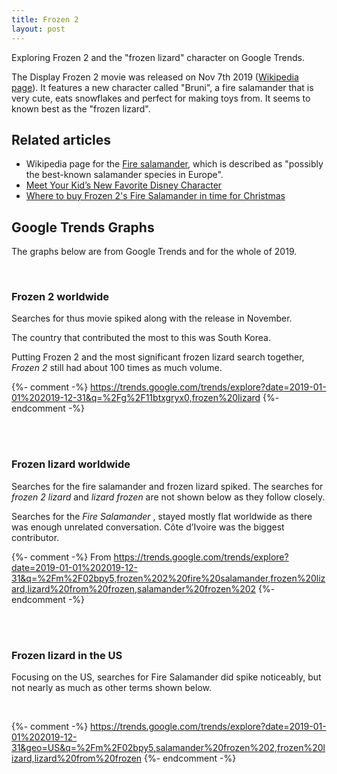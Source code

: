 ```yaml
---
title: Frozen 2
layout: post
---
```


Exploring Frozen 2 and the "frozen lizard" character on Google Trends.

The Display Frozen 2 movie was released on Nov 7th 2019 ([Wikipedia page](https://en.wikipedia.org/wiki/Frozen_II)). It features a new character called "Bruni", a fire salamander that is very cute, eats snowflakes and perfect for making toys from. It seems to known best as the "frozen lizard".

## Related articles

- Wikipedia page for the [Fire salamander](https://en.wikipedia.org/wiki/Fire_salamander), which is described as "possibly the best-known salamander species in Europe".
- [Meet Your Kid’s New Favorite Disney Character](https://www.fatherly.com/news/frozen-2-salamander-lizard-bruni-cute/)
- [Where to buy Frozen 2's Fire Salamander in time for Christmas](https://www.hitc.com/en-gb/2019/11/25/frozen-2-fire-salamander-where-to-buy-bruni-lizard-disney-store/)

## Google Trends Graphs

The graphs below are from Google Trends and for the whole of 2019.

<script type="text/javascript" src="https://ssl.gstatic.com/trends_nrtr/2051_RC11/embed_loader.js"></script>

<br>

### Frozen 2 worldwide

Searches for thus movie spiked along with the release in November.

The country that contributed the most to this was South Korea.

Putting Frozen 2 and the most significant frozen lizard search together, _Frozen 2_ still had about 100 times as much volume.

{%- comment -%} https://trends.google.com/trends/explore?date=2019-01-01%202019-12-31&q=%2Fg%2F11btxgryx0,frozen%20lizard {%- endcomment -%}

<br>

<script type="text/javascript">
trends.embed.renderExploreWidget("TIMESERIES", {"comparisonItem":[{"keyword":"/g/11btxgryx0","geo":"","time":"2019-01-01 2019-12-31"},{"keyword":"frozen lizard","geo":"","time":"2019-01-01 2019-12-31"}],"category":0,"property":""}, {"exploreQuery":"date=2019-01-01%202019-12-31&q=%2Fg%2F11btxgryx0,frozen%20lizard","guestPath":"https://trends.google.com:443/trends/embed/"});
</script>

<br>

### Frozen lizard worldwide

Searches for the fire salamander and frozen lizard spiked. The searches for _frozen 2 lizard_ and _lizard frozen_ are not shown below as they follow closely.

Searches for the _Fire Salamander_ , stayed mostly flat worldwide as there was enough unrelated conversation. Côte d’Ivoire was the biggest contributor.

{%- comment -%} From https://trends.google.com/trends/explore?date=2019-01-01%202019-12-31&q=%2Fm%2F02bpy5,frozen%202%20fire%20salamander,frozen%20lizard,lizard%20from%20frozen,salamander%20frozen%202 {%- endcomment -%}

<br>

<script type="text/javascript">
trends.embed.renderExploreWidget("TIMESERIES", {"comparisonItem":[{"keyword":"/m/02bpy5","geo":"","time":"2019-01-01 2019-12-31"},{"keyword":"frozen 2 fire salamander","geo":"","time":"2019-01-01 2019-12-31"},{"keyword":"frozen lizard","geo":"","time":"2019-01-01 2019-12-31"},{"keyword":"lizard from frozen","geo":"","time":"2019-01-01 2019-12-31"},{"keyword":"salamander frozen 2","geo":"","time":"2019-01-01 2019-12-31"}],"category":0,"property":""}, {"exploreQuery":"date=2019-01-01%202019-12-31&q=%2Fm%2F02bpy5,frozen%202%20fire%20salamander,frozen%20lizard,lizard%20from%20frozen,salamander%20frozen%202","guestPath":"https://trends.google.com:443/trends/embed/"});
</script>

<br>

### Frozen lizard in the US

Focusing on the US, searches for Fire Salamander did spike noticeably, but not nearly as much as other terms shown below.

<br>

{%- comment -%} https://trends.google.com/trends/explore?date=2019-01-01%202019-12-31&geo=US&q=%2Fm%2F02bpy5,salamander%20frozen%202,frozen%20lizard,lizard%20from%20frozen {%- endcomment -%}

<script type="text/javascript">
trends.embed.renderExploreWidget("TIMESERIES", {"comparisonItem":[{"keyword":"/m/02bpy5","geo":"US","time":"2019-01-01 2019-12-31"},{"keyword":"salamander frozen 2","geo":"US","time":"2019-01-01 2019-12-31"},{"keyword":"frozen lizard","geo":"US","time":"2019-01-01 2019-12-31"},{"keyword":"lizard from frozen","geo":"US","time":"2019-01-01 2019-12-31"}],"category":0,"property":""}, {"exploreQuery":"date=2019-01-01%202019-12-31&geo=US&q=%2Fm%2F02bpy5,salamander%20frozen%202,frozen%20lizard,lizard%20from%20frozen","guestPath":"https://trends.google.com:443/trends/embed/"});
</script>

<br>

